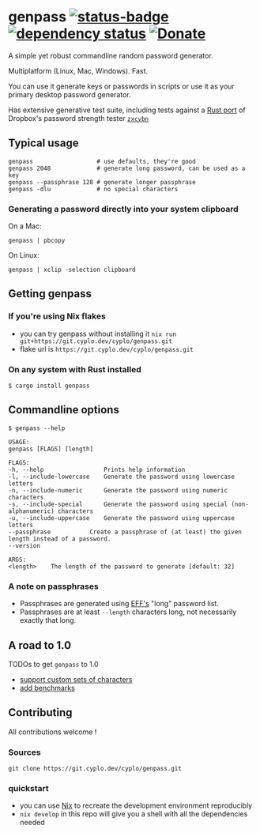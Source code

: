 # genpass [![status-badge](https://ci.cyplo.dev/api/badges/cyplo/genpass/status.svg)](https://ci.cyplo.dev/cyplo/genpass) [![dependency status](https://deps.rs/repo/github/cyplo/genpass/status.svg)](https://deps.rs/repo/github/cyplo/genpass) [![Donate](https://liberapay.com/assets/widgets/donate.svg)](https://liberapay.com/cyplo/donate)

A simple yet robust commandline random password generator.

Multiplatform (Linux, Mac, Windows).
Fast.

You can use it generate keys or passwords in scripts or use it as your primary desktop password generator.

Has extensive generative test suite, including tests against a [Rust port](https://crates.io/crates/zxcvbn) of Dropbox's password strength tester [`zxcvbn`](https://www.usenix.org/conference/usenixsecurity16/technical-sessions/presentation/wheeler)

## Typical usage
```
genpass                  # use defaults, they're good
genpass 2048             # generate long password, can be used as a key
genpass --passphrase 128 # generate longer passphrase
genpass -dlu             # no special characters
```

### Generating a password directly into your system clipboard

On a Mac:
```
genpass | pbcopy
```
On Linux:
```
genpass | xclip -selection clipboard
```

## Getting genpass

### If you're using Nix flakes
* you can try genpass without installing it `nix run git+https://git.cyplo.dev/cyplo/genpass.git`
* flake url is `https://git.cyplo.dev/cyplo/genpass.git`

### On any system with Rust installed

```
$ cargo install genpass
```

## Commandline options
```
$ genpass --help

USAGE:
genpass [FLAGS] [length]

FLAGS:
-h, --help                 Prints help information
-l, --include-lowercase    Generate the password using lowercase letters
-n, --include-numeric      Generate the password using numeric characters
-s, --include-special      Generate the password using special (non-alphanumeric) characters
-u, --include-uppercase    Generate the password using uppercase letters
--passphrase           Create a passphrase of (at least) the given length instead of a password.
--version

ARGS:
<length>    The length of the password to generate [default: 32]
```

### A note on passphrases
* Passphrases are generated using [EFF's](https://www.eff.org/deeplinks/2016/07/new-wordlists-random-passphrases) "long" password list.
* Passphrases are at least `--length` characters long, not necessarily exactly that long.

## A road to 1.0

TODOs to get `genpass` to 1.0

* [support custom sets of characters](https://github.com/cyplo/genpass/issues/4)
* [add benchmarks](https://github.com/cyplo/genpass/issues/5)

## Contributing
All contributions welcome !

### Sources

`git clone https://git.cyplo.dev/cyplo/genpass.git`

### quickstart

* you can use [Nix](https://nixos.org/download.html) to recreate the development environment reproducibly
* `nix develop` in this repo will give you a shell with all the dependencies needed

